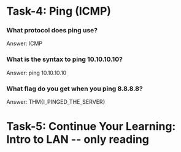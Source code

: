 # Task-4: Ping (ICMP)

### What protocol does ping use?
Answer: ICMP

### What is the syntax to ping 10.10.10.10?
Answer: ping 10.10.10.10 

### What flag do you get when you ping 8.8.8.8?
Answer: THM{I_PINGED_THE_SERVER}

# Task-5: Continue Your Learning: Intro to LAN -- only reading 
